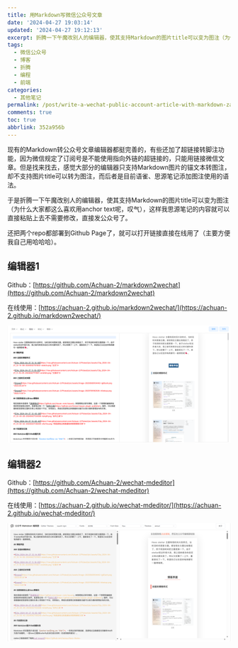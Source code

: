 ```yaml
---
title: 用Markdown写微信公众号文章
date: '2024-04-27 19:03:14'
updated: '2024-04-27 19:12:13'
excerpt: 折腾一下午魔改别人的编辑器，使其支持Markdown的图片title可以变为图注（为什么大家都这么喜欢用anchor text呢，叹气）
tags:
  - 微信公众号
  - 博客
  - 折腾
  - 编程
  - 前端
categories:
  - 其他笔记
permalink: /post/write-a-wechat-public-account-article-with-markdown-zatxal.html
comments: true
toc: true
abbrlink: 352a956b
---
```






现有的Markdown转公众号文章编辑器都挺完善的，有些还加了超链接转脚注功能，因为微信规定了订阅号是不能使用指向外链的超链接的，只能用链接微信文章。但是找来找去，感觉大部分的编辑器只支持Markdown图片的锚文本转图注，却不支持图片title可以转为图注，而后者是目前语雀、思源笔记添加图注使用的语法。

于是折腾一下午魔改别人的编辑器，使其支持Markdown的图片title可以变为图注（为什么大家都这么喜欢用anchor text呢，叹气），这样我思源笔记的内容就可以直接粘贴上去不需要修改，直接发公众号了。

还把两个repo都部署到Github Page了，就可以打开链接直接在线用了（主要方便我自己用哈哈哈）。

## 编辑器1

Github：[https://github.com/Achuan-2/markdown2wechat](https://github.com/Achuan-2/markdown2wechat)

在线使用：[https://achuan-2.github.io/markdown2wechat/](https://achuan-2.github.io/markdown2wechat/)

​![Clip_2024-04-27_19-04-07](https://raw.githubusercontent.com/Achuan-2/Picbed/pic/assets/Clip_2024-04-27_19-04-07-20240427190409-3nqxluz.png)​

## 编辑器2

Github：[https://github.com/Achuan-2/wechat-mdeditor](https://github.com/Achuan-2/wechat-mdeditor)

在线使用：[https://achuan-2.github.io/wechat-mdeditor/](https://achuan-2.github.io/wechat-mdeditor/)

​![Clip_2024-04-27_19-05-58](https://raw.githubusercontent.com/Achuan-2/Picbed/pic/assets/Clip_2024-04-27_19-05-58-20240427190601-23fa31i.png)​

‍
